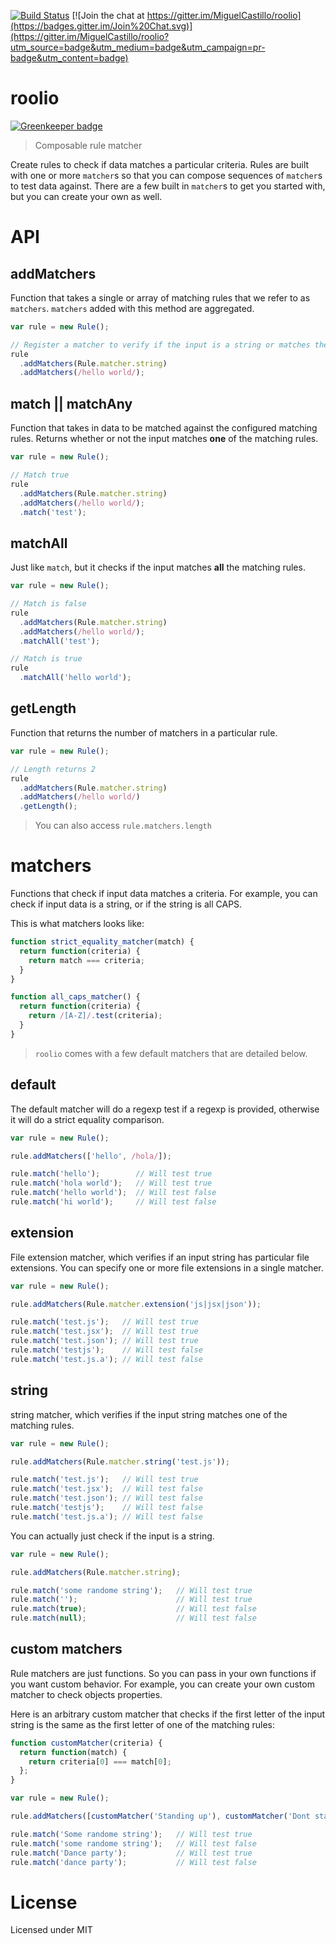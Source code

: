 [![Build Status](https://travis-ci.org/MiguelCastillo/roolio.svg?branch=travis-deployment)](https://travis-ci.org/MiguelCastillo/roolio)
[![Join the chat at https://gitter.im/MiguelCastillo/roolio](https://badges.gitter.im/Join%20Chat.svg)](https://gitter.im/MiguelCastillo/roolio?utm_source=badge&utm_medium=badge&utm_campaign=pr-badge&utm_content=badge)

# roolio

[![Greenkeeper badge](https://badges.greenkeeper.io/MiguelCastillo/roolio.svg)](https://greenkeeper.io/)

> Composable rule matcher

Create rules to check if data matches a particular criteria. Rules are built with one or more `matcher`s so that you can compose sequences of `matcher`s to test data against. There are a few built in `matcher`s to get you started with, but you can create your own as well.


# API

## addMatchers

Function that takes a single or array of matching rules that we refer to as `matchers`. `matchers` added with this method are aggregated.

``` javascript
var rule = new Rule();

// Register a matcher to verify if the input is a string or matches the pattern in the regexp
rule
  .addMatchers(Rule.matcher.string)
  .addMatchers(/hello world/);
```

## match || matchAny

Function that takes in data to be matched against the configured matching rules.  Returns whether or not the input matches **one** of the matching rules.

``` javascript
var rule = new Rule();

// Match true
rule
  .addMatchers(Rule.matcher.string)
  .addMatchers(/hello world/);
  .match('test');
```

## matchAll

Just like `match`, but it checks if the input matches **all** the matching rules.

``` javascript
var rule = new Rule();

// Match is false
rule
  .addMatchers(Rule.matcher.string)
  .addMatchers(/hello world/);
  .matchAll('test');

// Match is true
rule
  .matchAll('hello world');
```


## getLength

Function that returns the number of matchers in a particular rule.

``` javascript
var rule = new Rule();

// Length returns 2
rule
  .addMatchers(Rule.matcher.string)
  .addMatchers(/hello world/)
  .getLength();
```

> You can also access `rule.matchers.length`


# matchers

Functions that check if input data matches a criteria. For example, you can check if input data is a string, or if the string is all CAPS.


This is what matchers looks like:

``` javascript
function strict_equality_matcher(match) {
  return function(criteria) {
    return match === criteria;
  }
}

function all_caps_matcher() {
  return function(criteria) {
    return /[A-Z]/.test(criteria);
  }
}
```


> `roolio` comes with a few default matchers that are detailed below.


## default

The default matcher will do a regexp test if a regexp is provided, otherwise it will do a strict equality comparison.

``` javascript
var rule = new Rule();

rule.addMatchers(['hello', /hola/]);

rule.match('hello');        // Will test true
rule.match('hola world');   // Will test true
rule.match('hello world');  // Will test false
rule.match('hi world');     // Will test false
```

## extension

File extension matcher, which verifies if an input string has particular file extensions. You can specify one or more file extensions in a single matcher.

``` javascript
var rule = new Rule();

rule.addMatchers(Rule.matcher.extension('js|jsx|json'));

rule.match('test.js');   // Will test true
rule.match('test.jsx');  // Will test true
rule.match('test.json'); // Will test true
rule.match('testjs');    // Will test false
rule.match('test.js.a'); // Will test false
```

## string

string matcher, which verifies if the input string matches one of the matching rules.

``` javascript
var rule = new Rule();

rule.addMatchers(Rule.matcher.string('test.js'));

rule.match('test.js');   // Will test true
rule.match('test.jsx');  // Will test false
rule.match('test.json'); // Will test false
rule.match('testjs');    // Will test false
rule.match('test.js.a'); // Will test false
```

You can actually just check if the input is a string.

``` javascript
var rule = new Rule();

rule.addMatchers(Rule.matcher.string);

rule.match('some randome string');   // Will test true
rule.match('');                      // Will test true
rule.match(true);                    // Will test false
rule.match(null);                    // Will test false
```

## custom matchers

Rule matchers are just functions. So you can pass in your own functions if you want custom behavior. For example, you can create your own custom matcher to check objects properties.

Here is an arbitrary custom matcher that checks if the first letter of the input string is the same as the first letter of one of the matching rules:

``` javascript
function customMatcher(criteria) {
  return function(match) {
    return criteria[0] === match[0];
  };
}

var rule = new Rule();

rule.addMatchers([customMatcher('Standing up'), customMatcher('Dont stand up')]);

rule.match('Some randome string');   // Will test true
rule.match('some randome string');   // Will test false
rule.match('Dance party');           // Will test true
rule.match('dance party');           // Will test false
```


# License

Licensed under MIT
